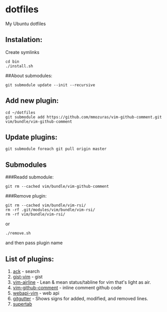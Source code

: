 dotfiles
========

My Ubuntu dotfiles

## Instalation:
Create symlinks
```
cd bin
./install.sh
```

##About submodules:
```
git submodule update --init --recursive
```

## Add new plugin:

```
cd ~/dotfiles
git submodule add https://github.com/mmozuras/vim-github-comment.git vim/bundle/vim-github-comment
```

## Update plugins:
```
git submodule foreach git pull origin master
```

## Submodules
###Readd submodule:
```
git rm --cached vim/bundle/vim-github-comment
```

###Remove plugin:
```
git rm --cached vim/bundle/vim-rsi/
rm -rf .git/modules/vim/bundle/vim-rsi/
rm -rf vim/bundle/vim-rsi/
```

or
```
./remove.sh
```
and then pass plugin name

## List of plugins:
1. [ack](https://github.com/mileszs/ack.vim) - search
1. [gist-vim](https://github.com/mattn/gist-vim) - gist
1. [vim-airline](https://github.com/bling/vim-airline) - Lean & mean status/tabline for vim that's light as air.
1. [vim-github-comment](https://github.com/mmozuras/vim-github-comment) - inline comment github code
1. [webapi-vim](https://github.com/mattn/webapi-vim) - web api
1. [gitgutter](https://github.com/airblade/vim-gitgutter.git) - Shows signs for added, modified, and removed lines.
1. [supertab](https://github.com/ervandew/supertab)

